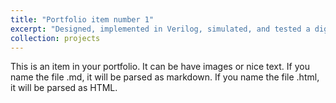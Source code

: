 ```yaml
---
title: "Portfolio item number 1"
excerpt: "Designed, implemented in Verilog, simulated, and tested a digital Morse code decoder on an FPGA.<br/><img src='/images/projects/FPGA.JPG' width=300 height=300>"
collection: projects
---
```


This is an item in your portfolio. It can be have images or nice text. If you name the file .md, it will be parsed as markdown. If you name the file .html, it will be parsed as HTML. 
